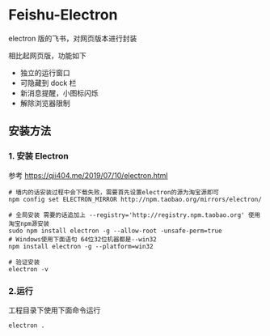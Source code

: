 # Feishu-Electron

electron 版的飞书，对网页版本进行封装

相比起网页版，功能如下

- 独立的运行窗口
- 可隐藏到 dock 栏
- 新消息提醒，小图标闪烁
- 解除浏览器限制



## 安装方法

### 1. 安装 Electron

参考 https://qii404.me/2019/07/10/electron.html

```
# 墙内的话安装过程中会下载失败，需要首先设置electron的源为淘宝源即可
npm config set ELECTRON_MIRROR http://npm.taobao.org/mirrors/electron/

# 全局安装 需要的话追加上 --registry='http://registry.npm.taobao.org' 使用淘宝npm源安装
sudo npm install electron -g --allow-root -unsafe-perm=true
# Windows使用下面语句 64位32位机器都是--win32
npm install electron -g --platform=win32

# 验证安装
electron -v
```



### 2.运行

工程目录下使用下面命令运行

```
electron .
```